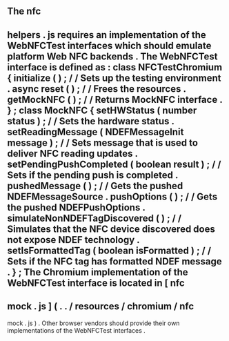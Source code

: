 The
nfc
-
helpers
.
js
requires
an
implementation
of
the
WebNFCTest
interfaces
which
should
emulate
platform
Web
NFC
backends
.
The
WebNFCTest
interface
is
defined
as
:
class
NFCTestChromium
{
initialize
(
)
;
/
/
Sets
up
the
testing
environment
.
async
reset
(
)
;
/
/
Frees
the
resources
.
getMockNFC
(
)
;
/
/
Returns
MockNFC
interface
.
}
;
class
MockNFC
{
setHWStatus
(
number
status
)
;
/
/
Sets
the
hardware
status
.
setReadingMessage
(
NDEFMessageInit
message
)
;
/
/
Sets
message
that
is
used
to
deliver
NFC
reading
updates
.
setPendingPushCompleted
(
boolean
result
)
;
/
/
Sets
if
the
pending
push
is
completed
.
pushedMessage
(
)
;
/
/
Gets
the
pushed
NDEFMessageSource
.
pushOptions
(
)
;
/
/
Gets
the
pushed
NDEFPushOptions
.
simulateNonNDEFTagDiscovered
(
)
;
/
/
Simulates
that
the
NFC
device
discovered
does
not
expose
NDEF
technology
.
setIsFormattedTag
(
boolean
isFormatted
)
;
/
/
Sets
if
the
NFC
tag
has
formatted
NDEF
message
.
}
;
The
Chromium
implementation
of
the
WebNFCTest
interface
is
located
in
[
nfc
-
mock
.
js
]
(
.
.
/
resources
/
chromium
/
nfc
-
mock
.
js
)
.
Other
browser
vendors
should
provide
their
own
implementations
of
the
WebNFCTest
interfaces
.
